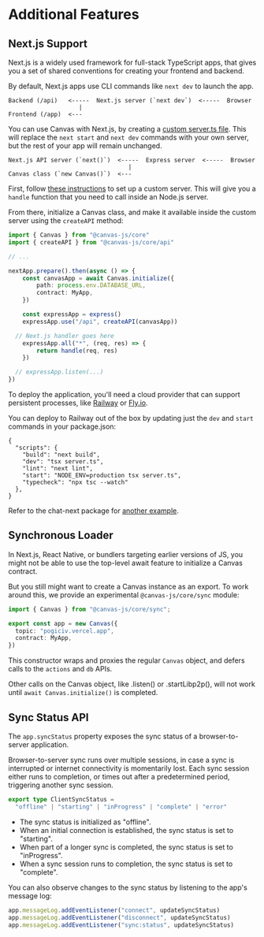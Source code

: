 # Additional Features

## Next.js Support

Next.js is a widely used framework for full-stack TypeScript apps,
that gives you a set of shared conventions for creating your frontend
and backend.

By default, Next.js apps use CLI commands like `next dev` to launch the app.

```
Backend (/api)   <-----  Next.js server (`next dev`)  <-----  Browser
                    |
Frontend (/app)  <---
```

You can use Canvas with Next.js, by creating a
[custom server.ts file](https://nextjs.org/docs/pages/guides/custom-server).
This will replace the `next start` and `next dev` commands with your own
server, but the rest of your app will remain unchanged.

```
Next.js API server (`next()`)  <-----  Express server  <-----  Browser
                                  |
Canvas class (`new Canvas()`)  <---
```

First, follow [these instructions](https://nextjs.org/docs/pages/guides/custom-server) to set up a custom server. This will give you a `handle` function that
you need to call inside an Node.js server.

From there, initialize a Canvas class, and make it available inside the custom server using the `createAPI` method:

```ts
import { Canvas } from "@canvas-js/core"
import { createAPI } from "@canvas-js/core/api"

// ...

nextApp.prepare().then(async () => {
	const canvasApp = await Canvas.initialize({
		path: process.env.DATABASE_URL,
		contract: MyApp,
	})

	const expressApp = express()
	expressApp.use("/api", createAPI(canvasApp))

  // Next.js handler goes here
	expressApp.all("*", (req, res) => {
		return handle(req, res)
	})

  // expressApp.listen(...)
})
```

To deploy the application, you'll need a cloud provider that can
support persistent processes, like [Railway](https://railway.app)
or [Fly.io](https://fly.io).

You can deploy to Railway out of the box by updating just the `dev`
and `start` commands in your package.json:

```
{
  "scripts": {
    "build": "next build",
    "dev": "tsx server.ts",
    "lint": "next lint",
    "start": "NODE_ENV=production tsx server.ts",
    "typecheck": "npx tsc --watch"
  },
}
```

Refer to the chat-next package for [another example](https://github.com/canvasxyz/canvas/blob/main/examples/chat-next/server.ts).

## Synchronous Loader

In Next.js, React Native, or bundlers targeting earlier versions of
JS, you might not be able to use the top-level await feature to
initialize a Canvas contract.

But you still might want to create a Canvas instance as an export.
To work around this, we provide an experimental `@canvas-js/core/sync` module:

```ts
import { Canvas } from "@canvas-js/core/sync";

export const app = new Canvas({
  topic: "pogiciv.vercel.app",
  contract: MyApp,
})
```

This constructor wraps and proxies the regular `Canvas` object, and
defers calls to the `actions` and `db` APIs.

Other calls on the Canvas object, like .listen() or .startLibp2p(), will not work until
`await Canvas.initialize()` is completed.

## Sync Status API

The `app.syncStatus` property exposes the sync status of a browser-to-server application.

Browser-to-server sync runs over multiple sessions, in case a sync is interrupted or
internet connectivity is momentarily lost. Each sync session either runs to completion,
or times out after a predetermined period, triggering another sync session.

```ts
export type ClientSyncStatus =
  "offline" | "starting" | "inProgress" | "complete" | "error"
```

- The sync status is initialized as "offline".
- When an initial connection is established, the sync status is set to "starting".
- When part of a longer sync is completed, the sync status is set to "inProgress".
- When a sync session runs to completion, the sync status is set to "complete".

You can also observe changes to the sync status by listening to the app's message log:

```ts
app.messageLog.addEventListener("connect", updateSyncStatus)
app.messageLog.addEventListener("disconnect", updateSyncStatus)
app.messageLog.addEventListener("sync:status", updateSyncStatus)
```
